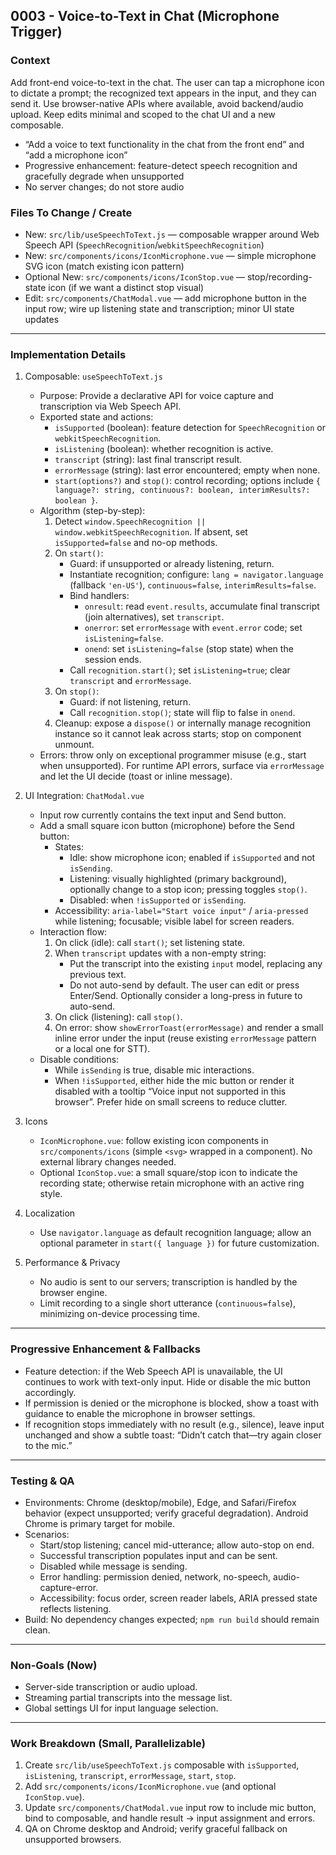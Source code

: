 ## 0003 - Voice-to-Text in Chat (Microphone Trigger)

### Context
Add front-end voice-to-text in the chat. The user can tap a microphone icon to dictate a prompt; the recognized text appears in the input, and they can send it. Use browser-native APIs where available, avoid backend/audio upload. Keep edits minimal and scoped to the chat UI and a new composable.

- “Add a voice to text functionality in the chat from the front end” and “add a microphone icon”
- Progressive enhancement: feature-detect speech recognition and gracefully degrade when unsupported
- No server changes; do not store audio

### Files To Change / Create
- New: `src/lib/useSpeechToText.js` — composable wrapper around Web Speech API (`SpeechRecognition`/`webkitSpeechRecognition`)
- New: `src/components/icons/IconMicrophone.vue` — simple microphone SVG icon (match existing icon pattern)
- Optional New: `src/components/icons/IconStop.vue` — stop/recording-state icon (if we want a distinct stop visual)
- Edit: `src/components/ChatModal.vue` — add microphone button in the input row; wire up listening state and transcription; minor UI state updates

---

### Implementation Details

1) Composable: `useSpeechToText.js`
   - Purpose: Provide a declarative API for voice capture and transcription via Web Speech API.
   - Exported state and actions:
     - `isSupported` (boolean): feature detection for `SpeechRecognition` or `webkitSpeechRecognition`.
     - `isListening` (boolean): whether recognition is active.
     - `transcript` (string): last final transcript result.
     - `errorMessage` (string): last error encountered; empty when none.
     - `start(options?)` and `stop()`: control recording; options include `{ language?: string, continuous?: boolean, interimResults?: boolean }`.
   - Algorithm (step-by-step):
     1. Detect `window.SpeechRecognition || window.webkitSpeechRecognition`. If absent, set `isSupported=false` and no-op methods.
     2. On `start()`:
        - Guard: if unsupported or already listening, return.
        - Instantiate recognition; configure: `lang = navigator.language` (fallback `'en-US'`), `continuous=false`, `interimResults=false`.
        - Bind handlers:
          - `onresult`: read `event.results`, accumulate final transcript (join alternatives), set `transcript`.
          - `onerror`: set `errorMessage` with `event.error` code; set `isListening=false`.
          - `onend`: set `isListening=false` (stop state) when the session ends.
        - Call `recognition.start()`; set `isListening=true`; clear `transcript` and `errorMessage`.
     3. On `stop()`:
        - Guard: if not listening, return.
        - Call `recognition.stop()`; state will flip to false in `onend`.
     4. Cleanup: expose a `dispose()` or internally manage recognition instance so it cannot leak across starts; stop on component unmount.
   - Errors: throw only on exceptional programmer misuse (e.g., start when unsupported). For runtime API errors, surface via `errorMessage` and let the UI decide (toast or inline message).

2) UI Integration: `ChatModal.vue`
   - Input row currently contains the text input and Send button.
   - Add a small square icon button (microphone) before the Send button:
     - States:
       - Idle: show microphone icon; enabled if `isSupported` and not `isSending`.
       - Listening: visually highlighted (primary background), optionally change to a stop icon; pressing toggles `stop()`.
       - Disabled: when `!isSupported` or `isSending`.
     - Accessibility: `aria-label="Start voice input"` / `aria-pressed` while listening; focusable; visible label for screen readers.
   - Interaction flow:
     1. On click (idle): call `start()`; set listening state.
     2. When `transcript` updates with a non-empty string:
        - Put the transcript into the existing `input` model, replacing any previous text.
        - Do not auto-send by default. The user can edit or press Enter/Send. Optionally consider a long-press in future to auto-send.
     3. On click (listening): call `stop()`.
     4. On error: show `showErrorToast(errorMessage)` and render a small inline error under the input (reuse existing `errorMessage` pattern or a local one for STT).
   - Disable conditions:
     - While `isSending` is true, disable mic interactions.
     - When `!isSupported`, either hide the mic button or render it disabled with a tooltip “Voice input not supported in this browser”. Prefer hide on small screens to reduce clutter.

3) Icons
   - `IconMicrophone.vue`: follow existing icon components in `src/components/icons` (simple `<svg>` wrapped in a component). No external library changes needed.
   - Optional `IconStop.vue`: a small square/stop icon to indicate the recording state; otherwise retain microphone with an active ring style.

4) Localization
   - Use `navigator.language` as default recognition language; allow an optional parameter in `start({ language })` for future customization.

5) Performance & Privacy
   - No audio is sent to our servers; transcription is handled by the browser engine.
   - Limit recording to a single short utterance (`continuous=false`), minimizing on-device processing time.

---

### Progressive Enhancement & Fallbacks
- Feature detection: if the Web Speech API is unavailable, the UI continues to work with text-only input. Hide or disable the mic button accordingly.
- If permission is denied or the microphone is blocked, show a toast with guidance to enable the microphone in browser settings.
- If recognition stops immediately with no result (e.g., silence), leave input unchanged and show a subtle toast: “Didn’t catch that—try again closer to the mic.”

---

### Testing & QA
- Environments: Chrome (desktop/mobile), Edge, and Safari/Firefox behavior (expect unsupported; verify graceful degradation). Android Chrome is primary target for mobile.
- Scenarios:
  - Start/stop listening; cancel mid-utterance; allow auto-stop on end.
  - Successful transcription populates input and can be sent.
  - Disabled while message is sending.
  - Error handling: permission denied, network, no-speech, audio-capture-error.
  - Accessibility: focus order, screen reader labels, ARIA pressed state reflects listening.
- Build: No dependency changes expected; `npm run build` should remain clean.

---

### Non-Goals (Now)
- Server-side transcription or audio upload.
- Streaming partial transcripts into the message list.
- Global settings UI for input language selection.

---

### Work Breakdown (Small, Parallelizable)
1) Create `src/lib/useSpeechToText.js` composable with `isSupported`, `isListening`, `transcript`, `errorMessage`, `start`, `stop`.
2) Add `src/components/icons/IconMicrophone.vue` (and optional `IconStop.vue`).
3) Update `src/components/ChatModal.vue` input row to include mic button, bind to composable, and handle result → input assignment and errors.
4) QA on Chrome desktop and Android; verify graceful fallback on unsupported browsers.

